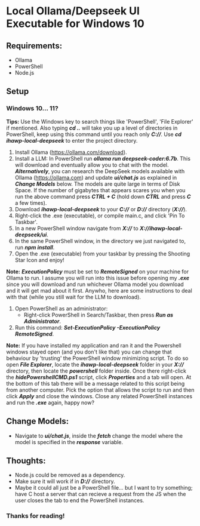 # Local Ollama/Deepseek UI Executable for Windows 10

## Requirements:
+ Ollama
+ PowerShell
+ Node.js

## Setup

### Windows 10... 11?

**Tips:** Use the Windows key to search things like 'PowerShell', 'File Explorer' if mentioned. Also typing ***cd ..*** will take you up a level of directories in PowerShell, keep using this command until you reach only ***C://***. Use ***cd ihawp-local-deepseek*** to enter the project directory.

1. Install Ollama (https://ollama.com/download).
2. Install a LLM:
   In PowerShell run ***ollama run deepseek-coder:6.7b***. This will download and eventually allow you to chat with the model.
   ***Alternatively***, you can research the DeepSeek models available with Ollama (https://ollama.com) and update ***ui/chat.js*** as explained in ***Change Models*** below.
   The models are quite large in terms of Disk Space. If the number of gigabytes that appears scares you when you run the above command press ***CTRL + C*** (hold down ***CTRL*** and press ***C*** a few times).
3. Download ***ihawp-local-deepseek*** to your ***C://*** or ***D://*** directory (***X://***).
4. Right-click the .exe (executable), or compile main.c, and click 'Pin To Taskbar'.
5. In a new PowerShell window navigate from ***X://*** to ***X://ihawp-local-deepseek/ui***.
6. In the same PowerShell window, in the directory we just navigated to, run ***npm install***.
7. Open the .exe (executable) from your taskbar by pressing the Shooting Star Icon and enjoy!

**Note:** ***ExecutionPolicy*** must be set to ***RemoteSigned*** on your machine for Ollama to run. I assume you will run into this issue before opening my ***.exe*** since you will download and run whichever Ollama model you download and it will get mad about it first. Anywho, here are some instructions to deal with that (while you still wait for the LLM to download).
1. Open PowerShell as an administrator:
    + Right-click PowerShell in Search/Taskbar, then press ***Run as Administrator***.
2. Run this command: ***Set-ExecutionPolicy -ExecutionPolicy RemoteSigned***.

**Note:** If you have installed my application and ran it and the Powershell windows stayed open (and you don't like that) you can change that behaviour by 'trusting' the PowerShell window minimizing script. To do so open ***File Explorer***, locate the ***ihawp-local-deepseek*** folder in your ***X://*** directory, then locate the ***powershell*** folder inside. Once there right-click the ***hidePowershellCMD.ps1*** script, click ***Properties*** and a tab will open. At the bottom of this tab there will be a message related to this script being from another computer. Pick the option that allows the script to run and then click ***Apply*** and close the windows. Close any related PowerShell instances and run the ***.exe*** again, happy now?

## Change Models:
+ Navigate to ***ui/chat.js***, inside the ***fetch*** change the model where the model is specified in the ***response*** variable.

## Thoughts:
+ Node.js could be removed as a dependency.
+ Make sure it will work if in ***D://*** directory.
+ Maybe it could all just be a PowerShell file... but I want to try something; have C host a server that can recieve a request from the JS when the user closes the tab to end the PowerShell instances.

### Thanks for reading!
